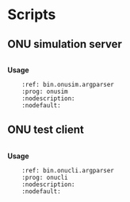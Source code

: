 # Scripts

## ONU simulation server

``` automodule:: bin.onusim
```

**Usage**

``` argparse::
    :ref: bin.onusim.argparser
    :prog: onusim
    :nodescription:
    :nodefault:
```

## ONU test client

``` automodule:: bin.onucli
```

**Usage**

``` argparse::
    :ref: bin.onucli.argparser
    :prog: onucli
    :nodescription:
    :nodefault:
```
